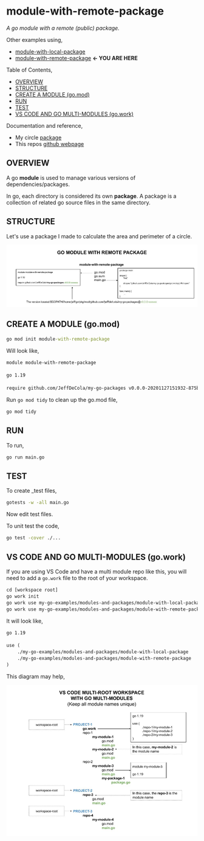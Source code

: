 # module-with-remote-package

  _A go module with a remote (public) package._

Other examples using,

* [module-with-local-package](https://github.com/JeffDeCola/my-go-examples/tree/master/modules-and-packages/module-with-local-package)
* [module-with-remote-package](https://github.com/JeffDeCola/my-go-examples/tree/master/modules-and-packages/module-with-remote-package)
  **<- YOU ARE HERE**

Table of Contents,

* [OVERVIEW](https://github.com/JeffDeCola/my-go-examples/tree/master/modules-and-packages/module-with-remote-package#overview)
* [STRUCTURE](https://github.com/JeffDeCola/my-go-examples/tree/master/modules-and-packages/module-with-remote-package#structure)
* [CREATE A MODULE (go.mod)](https://github.com/JeffDeCola/my-go-examples/tree/master/modules-and-packages/module-with-remote-package#create-a-module-gomod)
* [RUN](https://github.com/JeffDeCola/my-go-examples/tree/master/modules-and-packages/module-with-remote-package#run)
* [TEST](https://github.com/JeffDeCola/my-go-examples/tree/master/modules-and-packages/module-with-remote-package#test)
* [VS CODE AND GO MULTI-MODULES (go.work)](https://github.com/JeffDeCola/my-go-examples/tree/master/modules-and-packages/module-with-remote-package#vs-code-and-go-multi-modules-gowork)

Documentation and reference,

* My circle
  [package](https://jeffdecola.github.io/my-go-packages/geometry/circle/)
* This repos [github webpage](https://jeffdecola.github.io/my-go-examples/)

## OVERVIEW

A go **module** is used to manage various versions of dependencies/packages.

In go, each directory is considered its own **package**. A package is a collection
of related go source files in the same directory.

## STRUCTURE

Let's use a package I made to calculate the area and perimeter of a circle.

![IMAGE - go-module-with-remote-package - IMAGE](../../docs/pics/modules-and-packages/go-module-with-remote-package.jpg)

## CREATE A MODULE (go.mod)

```cmd
go mod init module-with-remote-package
```

Will look like,

```txt
module module-with-remote-package

go 1.19

require github.com/JeffDeCola/my-go-packages v0.0.0-20201127151932-875bcb639112
```

Run `go mod tidy` to clean up the go.mod file,

```cmd
go mod tidy
```

## RUN

To run,

```bash
go run main.go
```

## TEST

To create _test files,

```bash
gotests -w -all main.go
```

Now edit test files.

To unit test the code,

```bash
go test -cover ./... 
```

## VS CODE AND GO MULTI-MODULES (go.work)

If you are using VS Code and have a multi module repo like this,
you will need to add a `go.work` file to the root of your workspace.

```txt
cd [workspace root]
go work init
go work use my-go-examples/modules-and-packages/module-with-local-package
go work use my-go-examples/modules-and-packages/module-with-remote-package
```

It will look like,

```txt
go 1.19

use (
    ./my-go-examples/modules-and-packages/module-with-local-package
    ./my-go-examples/modules-and-packages/module-with-remote-package
)
```

This diagram may help,

![IMAGE - vs-code-multi-root-workspace-with-go-multi-modules - IMAGE](../../docs/pics/modules-and-packages/vs-code-multi-root-workspace-with-go-multi-modules.jpg)

